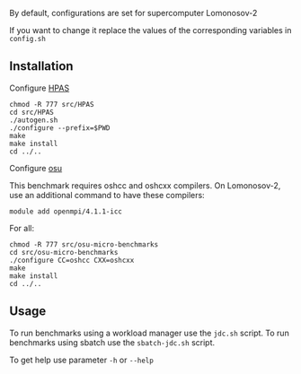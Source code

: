 By default, configurations are set for supercomputer Lomonosov-2

If you want to change it replace the values of the corresponding variables in `config.sh`


Installation
------------
Configure [HPAS](https://github.com/peaclab/HPAS)

    chmod -R 777 src/HPAS
    cd src/HPAS
    ./autogen.sh
    ./configure --prefix=$PWD
    make
    make install
    cd ../..

Configure [osu](https://mvapich.cse.ohio-state.edu/benchmarks/)

This benchmark requires oshcc and oshcxx compilers.
On Lomonosov-2, use an additional command to have these compilers: 

    module add openmpi/4.1.1-icc

For all:

    chmod -R 777 src/osu-micro-benchmarks
    cd src/osu-micro-benchmarks
    ./configure CC=oshcc CXX=oshcxx
	make
	make install
    cd ../..


Usage
------------
To run benchmarks using a workload manager use the `jdc.sh` script.
To run benchmarks using sbatch use the `sbatch-jdc.sh` script.

To get help use parameter `-h` or `--help`